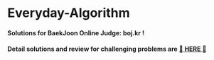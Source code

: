 # Everyday-Algorithm
#### Solutions for BaekJoon Online Judge: boj.kr !
#### Detail solutions and review for challenging problems are [🌟 HERE 🌟](https://blog.naver.com/dbsgp535)
